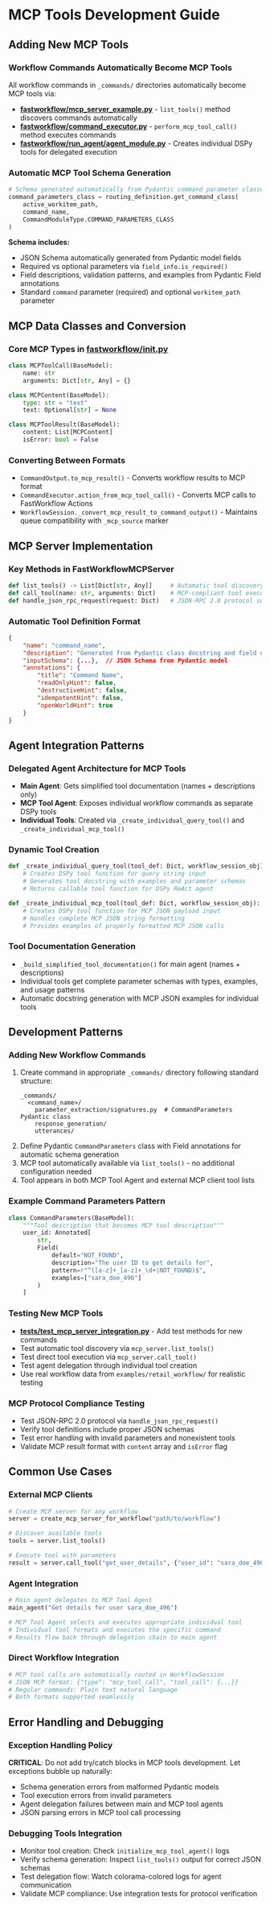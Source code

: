 # MCP Tools Development Guide

## Adding New MCP Tools

### Workflow Commands Automatically Become MCP Tools
All workflow commands in `_commands/` directories automatically become MCP tools via:
- **[fastworkflow/mcp_server_example.py](mdc:fastworkflow/mcp_server_example.py)** - `list_tools()` method discovers commands automatically
- **[fastworkflow/command_executor.py](mdc:fastworkflow/command_executor.py)** - `perform_mcp_tool_call()` method executes commands
- **[fastworkflow/run_agent/agent_module.py](mdc:fastworkflow/run_agent/agent_module.py)** - Creates individual DSPy tools for delegated execution

### Automatic MCP Tool Schema Generation
```python
# Schema generated automatically from Pydantic command parameter classes
command_parameters_class = routing_definition.get_command_class(
    active_workitem_path, 
    command_name, 
    CommandModuleType.COMMAND_PARAMETERS_CLASS
)
```

**Schema includes:**
- JSON Schema automatically generated from Pydantic model fields
- Required vs optional parameters via `field_info.is_required()`
- Field descriptions, validation patterns, and examples from Pydantic Field annotations
- Standard `command` parameter (required) and optional `workitem_path` parameter

## MCP Data Classes and Conversion

### Core MCP Types in [fastworkflow/__init__.py](mdc:fastworkflow/__init__.py)
```python
class MCPToolCall(BaseModel):
    name: str
    arguments: Dict[str, Any] = {}

class MCPContent(BaseModel):  
    type: str = "text"
    text: Optional[str] = None

class MCPToolResult(BaseModel):
    content: List[MCPContent]
    isError: bool = False
```

### Converting Between Formats
- `CommandOutput.to_mcp_result()` - Converts workflow results to MCP format
- `CommandExecutor.action_from_mcp_tool_call()` - Converts MCP calls to FastWorkflow Actions
- `WorkflowSession._convert_mcp_result_to_command_output()` - Maintains queue compatibility with `_mcp_source` marker

## MCP Server Implementation

### Key Methods in FastWorkflowMCPServer
```python
def list_tools() -> List[Dict[str, Any]]     # Automatic tool discovery from workflow commands
def call_tool(name: str, arguments: Dict)    # MCP-compliant tool execution  
def handle_json_rpc_request(request: Dict)   # JSON-RPC 2.0 protocol support
```

### Automatic Tool Definition Format
```json
{
    "name": "command_name",
    "description": "Generated from Pydantic class docstring and field descriptions", 
    "inputSchema": {...},  // JSON Schema from Pydantic model
    "annotations": {
        "title": "Command Name",
        "readOnlyHint": false,
        "destructiveHint": false,
        "idempotentHint": false,
        "openWorldHint": true
    }
}
```

## Agent Integration Patterns

### Delegated Agent Architecture for MCP Tools
- **Main Agent**: Gets simplified tool documentation (names + descriptions only)
- **MCP Tool Agent**: Exposes individual workflow commands as separate DSPy tools
- **Individual Tools**: Created via `_create_individual_query_tool()` and `_create_individual_mcp_tool()`

### Dynamic Tool Creation
```python
def _create_individual_query_tool(tool_def: Dict, workflow_session_obj):
    # Creates DSPy tool function for query string input
    # Generates tool docstring with examples and parameter schemas
    # Returns callable tool function for DSPy ReAct agent

def _create_individual_mcp_tool(tool_def: Dict, workflow_session_obj):
    # Creates DSPy tool function for MCP JSON payload input
    # Handles complete MCP JSON string formatting
    # Provides examples of properly formatted MCP JSON calls
```

### Tool Documentation Generation
- `_build_simplified_tool_documentation()` for main agent (names + descriptions)
- Individual tools get complete parameter schemas with types, examples, and usage patterns
- Automatic docstring generation with MCP JSON examples for individual tools

## Development Patterns

### Adding New Workflow Commands
1. Create command in appropriate `_commands/` directory following standard structure:
   ```
   _commands/
     <command_name>/
       parameter_extraction/signatures.py  # CommandParameters Pydantic class
       response_generation/
       utterances/
   ```
2. Define Pydantic `CommandParameters` class with Field annotations for automatic schema generation
3. MCP tool automatically available via `list_tools()` - no additional configuration needed
4. Tool appears in both MCP Tool Agent and external MCP client tool lists

### Example Command Parameters Pattern
```python
class CommandParameters(BaseModel):
    """Tool description that becomes MCP tool description"""
    user_id: Annotated[
        str,
        Field(
            default="NOT_FOUND",
            description="The user ID to get details for",
            pattern=r"^([a-z]+_[a-z]+_\d+|NOT_FOUND)$",
            examples=["sara_doe_496"]
        )
    ]
```

### Testing New MCP Tools
- **[tests/test_mcp_server_integration.py](mdc:tests/test_mcp_server_integration.py)** - Add test methods for new commands
- Test automatic tool discovery via `mcp_server.list_tools()`
- Test direct tool execution via `mcp_server.call_tool()`
- Test agent delegation through individual tool creation
- Use real workflow data from `examples/retail_workflow/` for realistic testing

### MCP Protocol Compliance Testing
- Test JSON-RPC 2.0 protocol via `handle_json_rpc_request()`
- Verify tool definitions include proper JSON schemas
- Test error handling with invalid parameters and nonexistent tools
- Validate MCP result format with `content` array and `isError` flag

## Common Use Cases

### External MCP Clients
```python
# Create MCP server for any workflow
server = create_mcp_server_for_workflow("path/to/workflow")

# Discover available tools
tools = server.list_tools()

# Execute tool with parameters
result = server.call_tool("get_user_details", {"user_id": "sara_doe_496", "command": "Get user details"})
```

### Agent Integration
```python  
# Main agent delegates to MCP Tool Agent
main_agent("Get details for user sara_doe_496")

# MCP Tool Agent selects and executes appropriate individual tool
# Individual tool formats and executes the specific command
# Results flow back through delegation chain to main agent
```

### Direct Workflow Integration
```python
# MCP tool calls are automatically routed in WorkflowSession
# JSON MCP format: {"type": "mcp_tool_call", "tool_call": {...}}
# Regular commands: Plain text natural language
# Both formats supported seamlessly
```

## Error Handling and Debugging

### Exception Handling Policy
**CRITICAL**: Do not add try/catch blocks in MCP tools development. Let exceptions bubble up naturally:
- Schema generation errors from malformed Pydantic models
- Tool execution errors from invalid parameters
- Agent delegation failures between main and MCP tool agents
- JSON parsing errors in MCP tool call processing

### Debugging Tools Integration
- Monitor tool creation: Check `initialize_mcp_tool_agent()` logs
- Verify schema generation: Inspect `list_tools()` output for correct JSON schemas
- Test delegation flow: Watch colorama-colored logs for agent communication
- Validate MCP compliance: Use integration tests for protocol verification 